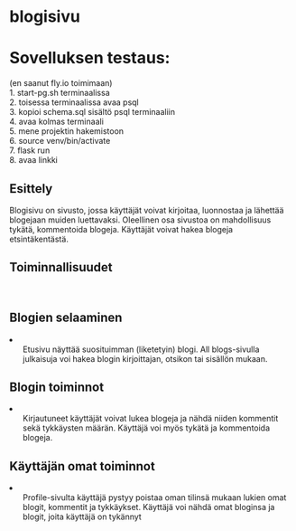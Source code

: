 # blogisivu

<h1>Sovelluksen testaus: </h1>
(en saanut fly.io toimimaan) <br>
1. start-pg.sh terminaalissa <br>
2. toisessa terminaalissa avaa psql <br>
3. kopioi schema.sql sisältö psql terminaaliin <br>
4. avaa kolmas terminaali <br>
5. mene projektin hakemistoon <br>
6. source venv/bin/activate <br>
7. flask run <br>
8. avaa linkki <br>


<h2>Esittely</h2>

<p>Blogisivu on sivusto, jossa käyttäjät voivat kirjoitaa, luonnostaa ja lähettää blogejaan muiden luettavaksi. Oleellinen osa sivustoa on mahdollisuus tykätä, kommentoida blogeja. Käyttäjät voivat hakea blogeja etsintäkentästä.</p>

<h2>Toiminnallisuudet</h2>
<br>

<h2>Blogien selaaminen</h2>
<li>
    <ul>Etusivu näyttää suosituimman (liketetyin) blogi. All blogs-sivulla julkaisuja voi hakea blogin kirjoittajan, otsikon tai sisällön mukaan.</ul>
</li>

<h2>Blogin toiminnot</h2>
<li>
    <ul>Kirjautuneet käyttäjät voivat lukea blogeja ja nähdä niiden kommentit sekä tykkäysten määrän. Käyttäjä voi myös tykätä ja kommentoida blogeja.</ul>
</li>

<h2>Käyttäjän omat toiminnot</h2>
<li>
    <ul>Profile-sivulta käyttäjä pystyy poistaa oman tilinsä mukaan lukien omat blogit, kommentit ja tykkäykset. Käyttäjä voi nähdä omat bloginsa ja blogit, joita käyttäjä on tykännyt</ul>
</li>
